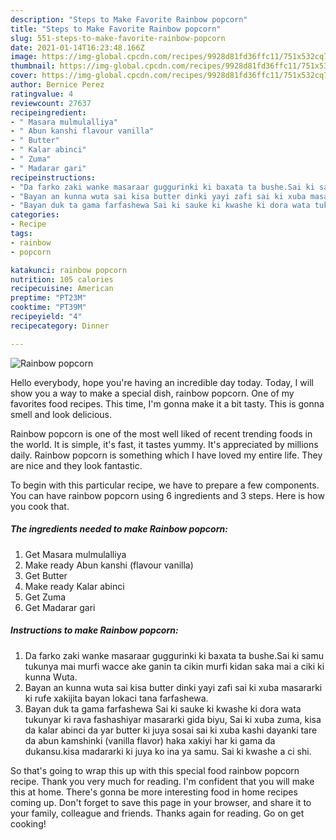 ```yaml
---
description: "Steps to Make Favorite Rainbow popcorn"
title: "Steps to Make Favorite Rainbow popcorn"
slug: 551-steps-to-make-favorite-rainbow-popcorn
date: 2021-01-14T16:23:48.166Z
image: https://img-global.cpcdn.com/recipes/9928d81fd36ffc11/751x532cq70/rainbow-popcorn-recipe-main-photo.jpg
thumbnail: https://img-global.cpcdn.com/recipes/9928d81fd36ffc11/751x532cq70/rainbow-popcorn-recipe-main-photo.jpg
cover: https://img-global.cpcdn.com/recipes/9928d81fd36ffc11/751x532cq70/rainbow-popcorn-recipe-main-photo.jpg
author: Bernice Perez
ratingvalue: 4
reviewcount: 27637
recipeingredient:
- " Masara mulmulalliya"
- " Abun kanshi flavour vanilla"
- " Butter"
- " Kalar abinci"
- " Zuma"
- " Madarar gari"
recipeinstructions:
- "Da farko zaki wanke masaraar guggurinki ki baxata ta bushe.Sai ki samu tukunya mai murfi wacce ake ganin ta cikin murfi kidan saka mai a ciki ki kunna Wuta."
- "Bayan an kunna wuta sai kisa butter dinki yayi zafi sai ki xuba masararki ki rufe xakijita bayan lokaci tana farfashewa."
- "Bayan duk ta gama farfashewa Sai ki sauke ki kwashe ki dora wata tukunyar ki rava fashashiyar masararki gida biyu, Sai ki xuba zuma, kisa da kalar abinci da yar butter ki juya sosai sai ki xuba kashi dayanki tare da abun kamshinki (vanilla flavor) haka xakiyi har ki gama da dukansu.kisa madararki ki juya ko ina ya samu. Sai ki kwashe a ci shi."
categories:
- Recipe
tags:
- rainbow
- popcorn

katakunci: rainbow popcorn 
nutrition: 105 calories
recipecuisine: American
preptime: "PT23M"
cooktime: "PT39M"
recipeyield: "4"
recipecategory: Dinner

---
```



![Rainbow popcorn](https://img-global.cpcdn.com/recipes/9928d81fd36ffc11/751x532cq70/rainbow-popcorn-recipe-main-photo.jpg)

Hello everybody, hope you're having an incredible day today. Today, I will show you a way to make a special dish, rainbow popcorn. One of my favorites food recipes. This time, I'm gonna make it a bit tasty. This is gonna smell and look delicious.



Rainbow popcorn is one of the most well liked of recent trending foods in the world. It is simple, it's fast, it tastes yummy. It's appreciated by millions daily. Rainbow popcorn is something which I have loved my entire life. They are nice and they look fantastic.


To begin with this particular recipe, we have to prepare a few components. You can have rainbow popcorn using 6 ingredients and 3 steps. Here is how you cook that.

<!--inarticleads1-->

##### The ingredients needed to make Rainbow popcorn:

1. Get  Masara mulmulalliya
1. Make ready  Abun kanshi (flavour vanilla)
1. Get  Butter
1. Make ready  Kalar abinci
1. Get  Zuma
1. Get  Madarar gari




<!--inarticleads2-->

##### Instructions to make Rainbow popcorn:

1. Da farko zaki wanke masaraar guggurinki ki baxata ta bushe.Sai ki samu tukunya mai murfi wacce ake ganin ta cikin murfi kidan saka mai a ciki ki kunna Wuta.
1. Bayan an kunna wuta sai kisa butter dinki yayi zafi sai ki xuba masararki ki rufe xakijita bayan lokaci tana farfashewa.
1. Bayan duk ta gama farfashewa Sai ki sauke ki kwashe ki dora wata tukunyar ki rava fashashiyar masararki gida biyu, Sai ki xuba zuma, kisa da kalar abinci da yar butter ki juya sosai sai ki xuba kashi dayanki tare da abun kamshinki (vanilla flavor) haka xakiyi har ki gama da dukansu.kisa madararki ki juya ko ina ya samu. Sai ki kwashe a ci shi.




So that's going to wrap this up with this special food rainbow popcorn recipe. Thank you very much for reading. I'm confident that you will make this at home. There's gonna be more interesting food in home recipes coming up. Don't forget to save this page in your browser, and share it to your family, colleague and friends. Thanks again for reading. Go on get cooking!
